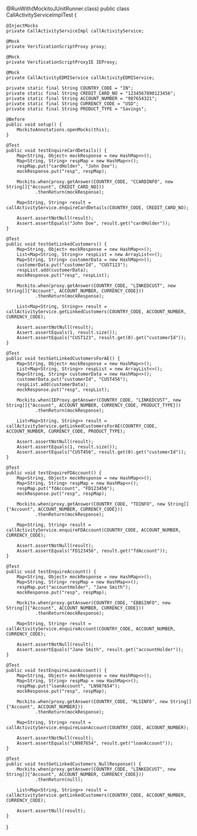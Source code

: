 @RunWith(MockitoJUnitRunner.class)
public class CallActivityServiceImplTest {

    @InjectMocks
    private CallActivityServiceImpl callActivityService;

    @Mock
    private VerificationScriptProxy proxy;

    @Mock
    private VerificationScriptProxyIE IEProxy;

    @Mock
    private CallActivityEDMIService callActivityEDMIService;

    private static final String COUNTRY_CODE = "IN";
    private static final String CREDIT_CARD_NO = "1234567890123456";
    private static final String ACCOUNT_NUMBER = "987654321";
    private static final String CURRENCY_CODE = "USD";
    private static final String PRODUCT_TYPE = "Savings";

    @Before
    public void setup() {
        MockitoAnnotations.openMocks(this);
    }

    @Test
    public void testEnquireCardDetails() {
        Map<String, Object> mockResponse = new HashMap<>();
        Map<String, String> respMap = new HashMap<>();
        respMap.put("cardHolder", "John Doe");
        mockResponse.put("resp", respMap);

        Mockito.when(proxy.getAnswer(COUNTRY_CODE, "CCARDINFO", new String[]{"Account", CREDIT_CARD_NO}))
               .thenReturn(mockResponse);

        Map<String, String> result = callActivityService.enquireCardDetails(COUNTRY_CODE, CREDIT_CARD_NO);

        Assert.assertNotNull(result);
        Assert.assertEquals("John Doe", result.get("cardHolder"));
    }

    @Test
    public void testGetLinkedCustomers() {
        Map<String, Object> mockResponse = new HashMap<>();
        List<Map<String, String>> respList = new ArrayList<>();
        Map<String, String> customerData = new HashMap<>();
        customerData.put("customerId", "CUST123");
        respList.add(customerData);
        mockResponse.put("resp", respList);

        Mockito.when(proxy.getAnswer(COUNTRY_CODE, "LINKEDCUST", new String[]{"Account", ACCOUNT_NUMBER, CURRENCY_CODE}))
               .thenReturn(mockResponse);

        List<Map<String, String>> result = callActivityService.getLinkedCustomers(COUNTRY_CODE, ACCOUNT_NUMBER, CURRENCY_CODE);

        Assert.assertNotNull(result);
        Assert.assertEquals(1, result.size());
        Assert.assertEquals("CUST123", result.get(0).get("customerId"));
    }

    @Test
    public void testGetLinkedCustomersForAE() {
        Map<String, Object> mockResponse = new HashMap<>();
        List<Map<String, String>> respList = new ArrayList<>();
        Map<String, String> customerData = new HashMap<>();
        customerData.put("customerId", "CUST456");
        respList.add(customerData);
        mockResponse.put("resp", respList);

        Mockito.when(IEProxy.getAnswer(COUNTRY_CODE, "LINKEDCUST", new String[]{"Account", ACCOUNT_NUMBER, CURRENCY_CODE, PRODUCT_TYPE}))
               .thenReturn(mockResponse);

        List<Map<String, String>> result = callActivityService.getLinkedCustomersForAE(COUNTRY_CODE, ACCOUNT_NUMBER, CURRENCY_CODE, PRODUCT_TYPE);

        Assert.assertNotNull(result);
        Assert.assertEquals(1, result.size());
        Assert.assertEquals("CUST456", result.get(0).get("customerId"));
    }

    @Test
    public void testEnquireFDAccount() {
        Map<String, Object> mockResponse = new HashMap<>();
        Map<String, String> respMap = new HashMap<>();
        respMap.put("fdAccount", "FD123456");
        mockResponse.put("resp", respMap);

        Mockito.when(proxy.getAnswer(COUNTRY_CODE, "TDINFO", new String[]{"Account", ACCOUNT_NUMBER, CURRENCY_CODE}))
               .thenReturn(mockResponse);

        Map<String, String> result = callActivityService.enquireFDAccount(COUNTRY_CODE, ACCOUNT_NUMBER, CURRENCY_CODE);

        Assert.assertNotNull(result);
        Assert.assertEquals("FD123456", result.get("fdAccount"));
    }

    @Test
    public void testEnquireAccount() {
        Map<String, Object> mockResponse = new HashMap<>();
        Map<String, String> respMap = new HashMap<>();
        respMap.put("accountHolder", "Jane Smith");
        mockResponse.put("resp", respMap);

        Mockito.when(proxy.getAnswer(COUNTRY_CODE, "EBBSINFO", new String[]{"Account", ACCOUNT_NUMBER, CURRENCY_CODE}))
               .thenReturn(mockResponse);

        Map<String, String> result = callActivityService.enquireAccount(COUNTRY_CODE, ACCOUNT_NUMBER, CURRENCY_CODE);

        Assert.assertNotNull(result);
        Assert.assertEquals("Jane Smith", result.get("accountHolder"));
    }

    @Test
    public void testEnquireLoanAccount() {
        Map<String, Object> mockResponse = new HashMap<>();
        Map<String, String> respMap = new HashMap<>();
        respMap.put("loanAccount", "LN987654");
        mockResponse.put("resp", respMap);

        Mockito.when(proxy.getAnswer(COUNTRY_CODE, "RLSINFO", new String[]{"Account", ACCOUNT_NUMBER}))
               .thenReturn(mockResponse);

        Map<String, String> result = callActivityService.enquireLoanAccount(COUNTRY_CODE, ACCOUNT_NUMBER);

        Assert.assertNotNull(result);
        Assert.assertEquals("LN987654", result.get("loanAccount"));
    }

    @Test
    public void testGetLinkedCustomers_NullResponse() {
        Mockito.when(proxy.getAnswer(COUNTRY_CODE, "LINKEDCUST", new String[]{"Account", ACCOUNT_NUMBER, CURRENCY_CODE}))
               .thenReturn(null);

        List<Map<String, String>> result = callActivityService.getLinkedCustomers(COUNTRY_CODE, ACCOUNT_NUMBER, CURRENCY_CODE);

        Assert.assertNull(result);
    }
}
